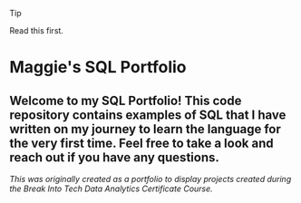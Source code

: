 > [!TIP]
> Read this first.


# Maggie's SQL Portfolio

## Welcome to my SQL Portfolio! This code repository contains examples of SQL that I have written on my journey to learn the language for the very first time. Feel free to take a look and reach out if you have any questions.

*This was originally created as a portfolio to display projects created during the Break Into Tech Data Analytics Certificate Course.*
